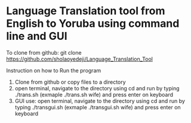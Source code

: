 # Language Translation tool from English to Yoruba using command line and GUI
To clone from github: git clone https://github.com/sholaoyedeji/Language_Translation_Tool

Instruction on how to Run the program
1. Clone from github or copy files to a directory
2. open terminal, navigate to the directory using cd and run by typing ./trans.sh <word to tranlate> (exmaple ./trans.sh wife) and press enter on keyboard 
3. GUI use: open terminal, navigate to the directory using cd and run by typing ./transgui.sh <word to tranlate> (exmaple ./transgui.sh wife) and press enter on keyboard 

